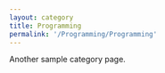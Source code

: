 ```yaml
---
layout: category
title: Programming
permalink: '/Programming/Programming'
---
```


Another sample category page.
